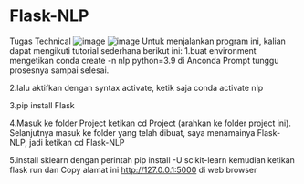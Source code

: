 # Flask-NLP
 Tugas Technical 
![image](https://user-images.githubusercontent.com/103481626/193266939-8c02a832-33df-4eb2-8685-e83b8a76c724.png)
![image](https://user-images.githubusercontent.com/103481626/193266972-14ac1cd7-7606-44ab-8c9d-7959070b79d0.png)
Untuk menjalankan program ini, kalian dapat mengikuti tutorial sederhana berikut ini:
1.buat environment mengetikan conda create -n nlp python=3.9 di Anconda Prompt tunggu prosesnya sampai selesai. 

2.lalu aktifkan dengan syntax activate, ketik saja conda activate nlp

3.pip install Flask 

4.Masuk ke folder Project ketikan cd Project (arahkan ke folder project ini). Selanjutnya masuk ke folder yang telah dibuat, saya menamainya Flask-NLP, jadi ketikan cd Flask-NLP

5.install sklearn dengan perintah   pip install -U scikit-learn kemudian ketikan flask run dan Copy alamat ini http://127.0.0.1:5000 di web browser
